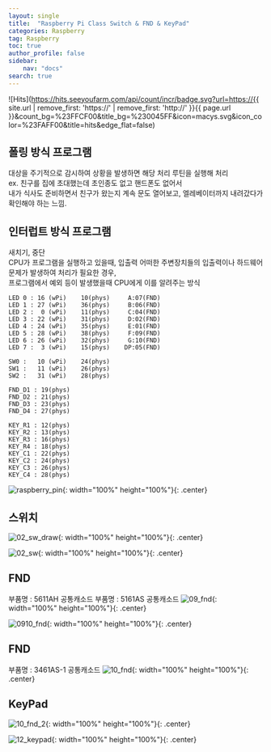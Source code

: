 ```yaml
---
layout: single
title:  "Raspberry Pi Class Switch & FND & KeyPad"
categories: Raspberry
tag: Raspberry
toc: true
author_profile: false
sidebar:
    nav: "docs"
search: true
---
```


![Hits](https://hits.seeyoufarm.com/api/count/incr/badge.svg?url=https://{{ site.url | remove_first: 'https://' | remove_first: 'http://' }}{{ page.url }}&count_bg=%23FFCF00&title_bg=%230045FF&icon=macys.svg&icon_color=%23FAFF00&title=hits&edge_flat=false)

## 폴링 방식 프로그램  
대상을 주기적으로 감시하여 상황을 발생하면 해당 처리 루틴을 실행해 처리  
ex. 친구를 집에 초대했는데 초인종도 없고 핸드폰도 없어서  
내가 식사도 준비하면서 친구가 왔는지 계속 문도 열어보고, 엘레베이터까지 내려갔다가 확인해야 하는 느낌.  

## 인터럽트 방식 프로그램  
새치기, 중단  
CPU가 프로그램을 실행하고 있을때, 입출력 어떠한 주변장치들의 입출력이나 하드웨어 문제가 발생하여 처리가 필요한 경우,  
프로그램에서 예외 등이 발생했을때 CPU에게 이를 알려주는 방식  

```
LED 0 : 16 (wPi)	10(phys)     A:07(FND)
LED 1 : 27 (wPi)	36(phys)     B:06(FND)
LED 2 :  0 (wPi)	11(phys)     C:04(FND)
LED 3 : 22 (wPi)	31(phys)     D:02(FND)
LED 4 : 24 (wPi)	35(phys)     E:01(FND)
LED 5 : 28 (wPi)	38(phys)     F:09(FND)
LED 6 : 26 (wPi)	32(phys)     G:10(FND)
LED 7 :  3 (wPi)	15(phys)    DP:05(FND)

SW0 :   10 (wPi)	24(phys)
SW1 :   11 (wPi)	26(phys)
SW2 :   31 (wPi)	28(phys)

FND_D1 : 19(phys)
FND_D2 : 21(phys)
FND_D3 : 23(phys)
FND_D4 : 27(phys)

KEY_R1 : 12(phys)
KEY_R2 : 13(phys)
KEY_R3 : 16(phys)
KEY_R4 : 18(phys)
KEY_C1 : 22(phys)
KEY_C2 : 24(phys)
KEY_C3 : 26(phys)
KEY_C4 : 28(phys)
```  

![raspberry_pin](/images/2024-11-05-Raspberry_class/raspberry_pin.png){: width="100%" height="100%"}{: .center}  

## 스위치  
![02_sw_draw](/images/2024-11-13-Raspberry_class/02_sw_draw.jpg){: width="100%" height="100%"}{: .center}  
  
![02_sw](/images/2024-11-13-Raspberry_class/02_sw.jpg){: width="100%" height="100%"}{: .center}  

## FND  
부품명 : 5611AH 공통캐소드
부품명 : 5161AS 공통캐소드
![09_fnd](/images/2024-11-13-Raspberry_class/09_fnd.jpg){: width="100%" height="100%"}{: .center}  
  
![0910_fnd](/images/2024-11-13-Raspberry_class/0910_fnd.jpg){: width="100%" height="100%"}{: .center}  

## FND  
부품명 : 3461AS-1 공통캐소드
![10_fnd](/images/2024-11-13-Raspberry_class/10_fnd.jpg){: width="100%" height="100%"}{: .center}  

## KeyPad  
![10_fnd_2](/images/2024-11-13-Raspberry_class/10_fnd_2.jpg){: width="100%" height="100%"}{: .center}  
  
![12_keypad](/images/2024-11-13-Raspberry_class/12_keypad.jpg){: width="100%" height="100%"}{: .center}  